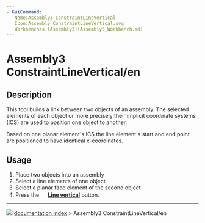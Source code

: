 ```yaml
---
- GuiCommand:
   Name:Assembly3 ConstraintLineVertical
   Icon:Assembly_ConstraintLineVertical.svg
   Workbenches:[Assembly3](Assembly3_Workbench.md)
---
```


# Assembly3 ConstraintLineVertical/en

## Description

This tool builds a link between two objects of an assembly. The selected elements of each object or more precisely their implicit coordinate systems (ICS) are used to position one object to another.

Based on one planar element\'s ICS the line element\'s start and end point are positioned to have identical x-coordinates.

## Usage

1.  Place two objects into an assembly
2.  Select a line elements of one object
3.  Select a planar face element of the second object
4.  Press the **<img src="images/Assembly_ConstraintLineVertical.svg" width=16px> [Line vertical](Assembly3_ConstraintLineVertical.md)** button.



---
![](images/Button_right.svg) [documentation index](../README.md) > Assembly3 ConstraintLineVertical/en
